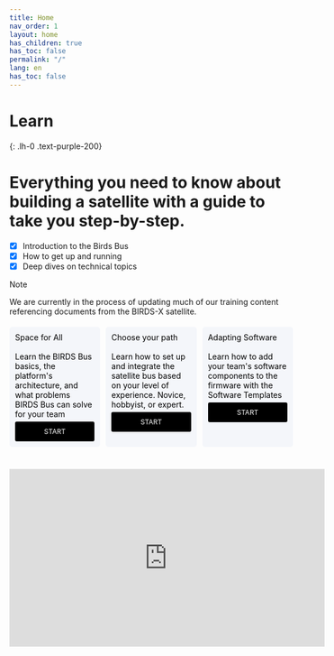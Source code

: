 ```yaml
---
title: Home
nav_order: 1
layout: home
has_children: true
has_toc: false
permalink: "/"
lang: en
has_toc: false
---
```


# **Learn**
{: .lh-0 .text-purple-200}
# Everything you need to know about building a satellite with a guide to take you step-by-step.

- [x] Introduction to the Birds Bus
- [x] How to get up and running
- [x] Deep dives on technical topics

> [!Note]
> We are currently in the process of updating much of our training content referencing documents from the BIRDS-X satellite.


<div style="display: flex; flex-wrap: wrap; gap: 10px; justify-content: space-between;">
  <div style="flex: 1 1 calc(33.333% - 10px); margin: 5px 0; padding: 10px; background-color: #f4f6fa; color: black; border-radius: 5px; text-align: left; box-sizing: border-box;">
    <span class="fs-6"> Space for All </span> 
    <br /> <br /> 
    <span class="fs-3"> Learn the BIRDS Bus basics, the platform's architecture, and what problems BIRDS Bus can solve for your team </span>
    <a href="{{site.url}}/about" style="display: block; margin-top: 5px; padding: 10px 0; background-color:rgb(0, 0, 0); color: white; text-decoration: none; text-align: center; border-radius: 3px; font-size: 12px; width: 100%; box-sizing: border-box;">
      START
    </a>
  </div>


  <div style="flex: 1 1 calc(33.333% - 10px); margin: 5px 0; padding: 10px; background-color: #f4f6fa; color: black; border-radius: 5px; text-align: left; box-sizing: border-box;">
    <span class="fs-6"> Choose your path </span> 
    <br /> <br /> 
    <span class="fs-3"> Learn how to set up and integrate the satellite bus based on your level of experience. Novice, hobbyist, or expert.</span>
    <br /> 
    <a href="{{site.url}}/get-started/" style="display: block; margin-top: 5px; padding: 10px 0; background-color:rgb(0, 0, 0); color: white; text-decoration: none; text-align: center; border-radius: 3px; font-size: 12px; width: 100%; box-sizing: border-box;">
      START
    </a>
  </div>


  <div style="flex: 1 1 calc(33.333% - 10px); margin: 5px 0; padding: 10px; background-color: #f4f6fa; color: black; border-radius: 5px; text-align: left; box-sizing: border-box;">
    <span class="fs-6"> Adapting Software</span> 
    <br /> <br /> 
    <span class="fs-3"> Learn how to add your team's software components to the firmware with the Software Templates </span> 
    <a href="{{site.url}}/how-tos/modify-software" style="display: block; margin-top: 5px; padding: 10px 0; background-color:rgb(0, 0, 0); color: white; text-decoration: none; text-align: center;  border-radius: 3px; font-size: 12px; width: 100%; box-sizing: border-box;">
      START
    </a>
  </div>
</div>

<br /> 
<br /> 

<center>
<iframe width="560" height="315" src="https://www.youtube.com/embed/eHbP0YvnUiI?si=lDnSzHd7lpJlMOno" title="YouTube video player" frameborder="0" allow="accelerometer; autoplay; clipboard-write; encrypted-media; gyroscope; picture-in-picture; web-share" referrerpolicy="strict-origin-when-cross-origin" allowfullscreen></iframe>
</center>


[click here]: https://lean-sat.org/opensource/

